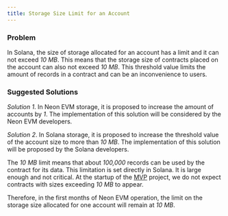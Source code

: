 ```yaml
---
title: Storage Size Limit for an Account
---
```


### Problem
In Solana, the size of storage allocated for an account has a limit and it can not exceed *10 MB*. This means that the storage size of contracts placed on the account can also not exceed *10 MB*. This threshold value limits the amount of records in a contract and can be an inconvenience to users.

### Suggested Solutions
*Solution 1*. In Neon EVM storage, it is proposed to increase the amount of accounts by *1*. The implementation of this solution will be considered by the Neon EVM developers.

*Solution 2*. In Solana storage, it is proposed to increase the threshold value of the account size to more than *10 MB*. The implementation of this solution will be proposed by the Solana developers.

The *10 MB* limit means that about *100,000* records can be used by the contract for its data. This limitation is set directly in Solana. It is large enough and not critical. At the startup of the [MVP](about/terminology.md#minimum-viable-product-mvp) project, we do not expect contracts with sizes exceeding *10 MB* to appear.

Therefore, in the first months of Neon EVM operation, the limit on the storage size allocated for one account will remain at *10 MB*.
